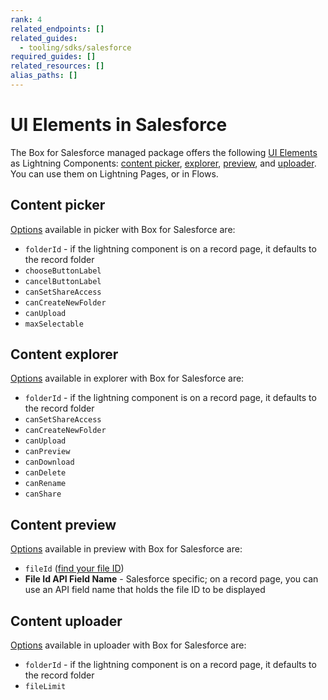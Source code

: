 ```yaml
---
rank: 4
related_endpoints: []
related_guides:
  - tooling/sdks/salesforce
required_guides: []
related_resources: []
alias_paths: []
---
```


# UI Elements in Salesforce

The Box for Salesforce managed package offers the following
[UI Elements][1] as Lightning Components: [content picker][2],
[explorer][3], [preview][4], and [uploader][5]. You can use them on
Lightning Pages, or in Flows.

## Content picker

[Options][6] available in picker with Box for Salesforce are:

- `folderId` - if the lightning component is on a record page, it defaults to the record folder
- `chooseButtonLabel`
- `cancelButtonLabel`
- `canSetShareAccess`
- `canCreateNewFolder`
- `canUpload`
- `maxSelectable`

## Content explorer

[Options][7] available in explorer with Box for Salesforce are:

- `folderId` - if the lightning component is on a record page, it defaults to the record folder
- `canSetShareAccess`
- `canCreateNewFolder`
- `canUpload`
- `canPreview`
- `canDownload`
- `canDelete`
- `canRename`
- `canShare`

## Content preview

[Options][8] available in preview with Box for Salesforce are:

- `fileId` ([find your file ID][9])
- **File Id API Field Name** - Salesforce specific; on a record page, you can use an API field name that holds the file ID to be displayed

## Content uploader

[Options][10] available in uploader with Box for Salesforce are:

- `folderId` - if the lightning component is on a record page, it defaults to the record folder
- `fileLimit`

[1]: g://embed/ui-elements
[2]: g://embed/ui-elements/picker
[3]: g://embed/ui-elements/explorer
[4]: g://embed/ui-elements/preview
[5]: g://embed/ui-elements/uploader
[6]: g://embed/ui-elements/picker/#options
[7]: g://embed/ui-elements/explorer/#options
[8]: g://embed/ui-elements/preview/#options
[9]: g://files/get
[10]: g://embed/ui-elements/uploader/#options
